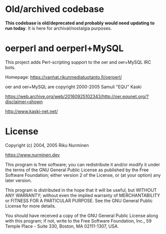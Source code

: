 # Old/archived codebase

**This codebase is old/deprecated and probably would need updating to run today**. It is here for archival/nostalgia purposes.

# oerperl and oerperl+MySQL

This project adds Perl-scripting support to the oer and oer+MySQL IRC bots.

Homepage: https://vanhat.rikunmediatuotanto.fi/oerperl/

oer and oer+MySQL are copyright 2000-2005 Samuli "EQU" Kaski

https://web.archive.org/web/20160925102343/http://oer.equnet.org/?disclaimer=shown

http://www.kaski-net.net/

# License

Copyright (c) 2004, 2005 Riku Nurminen

https://www.nurminen.dev

This program is free software; you can redistribute it and/or
modify it under the terms of the GNU General Public License
as published by the Free Software Foundation; either version 2
of the License, or (at your option) any later version.

This program is distributed in the hope that it will be useful,
but WITHOUT ANY WARRANTY; without even the implied warranty of
MERCHANTABILITY or FITNESS FOR A PARTICULAR PURPOSE.  See the
GNU General Public License for more details.

You should have received a copy of the GNU General Public License
along with this program; if not, write to the Free Software
Foundation, Inc., 59 Temple Place - Suite 330, Boston, MA  02111-1307, USA.

